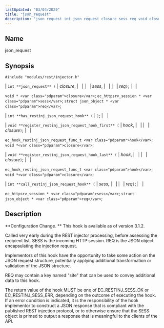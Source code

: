 ```yaml
---
lastUpdated: "03/04/2020"
title: "json_request"
description: "json request int json request closure sess req void closure ec httpsrv session sess struct json object req int has restinj json request hook void register restinj json request hook first hook closure ec hook restinj json request func t hook void closure void register restinj json request hook last..."
---
```


<a name="hooks.restinj.json_request"></a> 
## Name

json_request

## Synopsis

`#include "modules/rest/injector.h"`

| `int **json_request** (` | <var class="pdparam">closure</var>, |   |
|   | <var class="pdparam">sess</var>, |   |
|   | <var class="pdparam">req</var>`)`; |   |

`void * <var class="pdparam">closure</var>`;
`ec_httpsrv_session * <var class="pdparam">sess</var>`;
`struct json_object * <var class="pdparam">req</var>`;

| `int **has_restinj_json_request_hook** (` | `)`; |   |

| `void **register_restinj_json_request_hook_first** (` | <var class="pdparam">hook</var>, |   |
|   | <var class="pdparam">closure</var>`)`; |   |

`ec_hook_restinj_json_request_func_t <var class="pdparam">hook</var>`;
`void *<var class="pdparam">closure</var>`;

| `void **register_restinj_json_request_hook_last** (` | <var class="pdparam">hook</var>, |   |
|   | <var class="pdparam">closure</var>`)`; |   |

`ec_hook_restinj_json_request_func_t <var class="pdparam">hook</var>`;
`void *<var class="pdparam">closure</var>`;

| `int **call_restinj_json_request_hook** (` | <var class="pdparam">sess</var>, |   |
|   | <var class="pdparam">req</var>`)`; |   |

`ec_httpsrv_session * <var class="pdparam">sess</var>`;
`struct json_object * <var class="pdparam">req</var>`;<a name="idp44975440"></a> 
## Description

**Configuration Change. ** This hook is available as of version 3.1.2.

Called very early during the REST injector processing, before assessing the recipient list. SESS is the incoming HTTP session. REQ is the JSON object encapsulating the injection request.

Implementors of this hook have the opportunity to take some action on the JSON request structure, potentially applying additional transformation or validation of the JSON structure.

REQ may contain a key named "site" that can be used to convey additional data to this hook.

The return value of the hook MUST be one of EC_RESTINJ_SESS_OK or EC_RESTINJ_SESS_ERR, depending on the outcome of executing the hook. If an error condition is indicated, it is the responsibility of the hook implementor to construct a JSON response that is compliant with the published REST injection protocol, or to otherwise ensure that the SESS object is primed to output a response that is meaningful to the clients of the API.